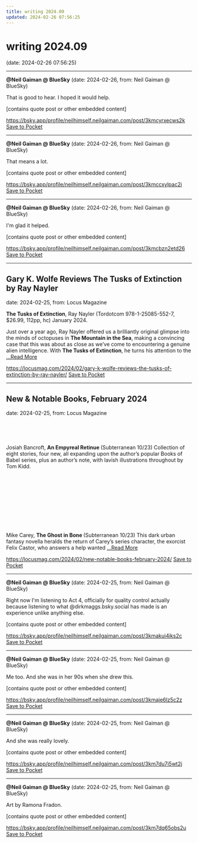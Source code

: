 ```yaml
---
title: writing 2024.09
updated: 2024-02-26 07:56:25
---
```


# writing 2024.09

(date: 2024-02-26 07:56:25)

---

**@Neil Gaiman @ BlueSky** (date: 2024-02-26, from: Neil Gaiman @ BlueSky)

That is good to hear. I hoped it would help.

[contains quote post or other embedded content]

<span class="feed-item-link">
<a href="https://bsky.app/profile/neilhimself.neilgaiman.com/post/3kmcyrxecws2k">https://bsky.app/profile/neilhimself.neilgaiman.com/post/3kmcyrxecws2k</a> <a href="https://getpocket.com/save" class="pocket-btn" data-lang="en" data-save-url="https://bsky.app/profile/neilhimself.neilgaiman.com/post/3kmcyrxecws2k">Save to Pocket</a>
</span>

---

**@Neil Gaiman @ BlueSky** (date: 2024-02-26, from: Neil Gaiman @ BlueSky)

That means a lot.

[contains quote post or other embedded content]

<span class="feed-item-link">
<a href="https://bsky.app/profile/neilhimself.neilgaiman.com/post/3kmccxylpac2i">https://bsky.app/profile/neilhimself.neilgaiman.com/post/3kmccxylpac2i</a> <a href="https://getpocket.com/save" class="pocket-btn" data-lang="en" data-save-url="https://bsky.app/profile/neilhimself.neilgaiman.com/post/3kmccxylpac2i">Save to Pocket</a>
</span>

---

**@Neil Gaiman @ BlueSky** (date: 2024-02-26, from: Neil Gaiman @ BlueSky)

I'm glad it helped.

[contains quote post or other embedded content]

<span class="feed-item-link">
<a href="https://bsky.app/profile/neilhimself.neilgaiman.com/post/3kmcbzn2etd26">https://bsky.app/profile/neilhimself.neilgaiman.com/post/3kmcbzn2etd26</a> <a href="https://getpocket.com/save" class="pocket-btn" data-lang="en" data-save-url="https://bsky.app/profile/neilhimself.neilgaiman.com/post/3kmcbzn2etd26">Save to Pocket</a>
</span>

---

## Gary K. Wolfe Reviews The Tusks of Extinction by Ray Nayler

date: 2024-02-25, from: Locus Magazine

<p><strong>The Tusks of Extinction</strong>, Ray Nayler (Tordotcom 978-1-25085-552-7, $26.99, 112pp, hc) January 2024.</p>
<p>Just over a year ago, Ray Nayler offered us a brilliantly original glimpse into the minds of octopuses in <strong>The Mountain in the Sea</strong>, making a convincing case that this was about as close as we’ve come to encountering a genuine alien intelligence. With <strong>The Tusks of Extinction</strong>, he turns his attention to the  <a href="https://locusmag.com/2024/02/gary-k-wolfe-reviews-the-tusks-of-extinction-by-ray-nayler/" class="read-more">...Read More </a></p>

<span class="feed-item-link">
<a href="https://locusmag.com/2024/02/gary-k-wolfe-reviews-the-tusks-of-extinction-by-ray-nayler/">https://locusmag.com/2024/02/gary-k-wolfe-reviews-the-tusks-of-extinction-by-ray-nayler/</a> <a href="https://getpocket.com/save" class="pocket-btn" data-lang="en" data-save-url="https://locusmag.com/2024/02/gary-k-wolfe-reviews-the-tusks-of-extinction-by-ray-nayler/">Save to Pocket</a>
</span>

---

## New & Notable Books, February 2024

date: 2024-02-25, from: Locus Magazine

<p></p>
<p>&#160;</p>
<p>&#160;</p>
<p>Josiah Bancroft, <strong>An Empyreal Retinue </strong>(Subterranean 10/23) Collection of eight stories, four new, all expanding upon the author’s popular Books of Babel series, plus an author’s note, with lavish illustrations throughout by Tom Kidd.</p>
<p>&#160;</p>
<p>&#160;</p>
<p>&#160;</p>

<p></p>
<p>&#160;</p>
<p>&#160;</p>
<p>Mike Carey, <strong>The Ghost in Bone </strong>(Subterra­nean 10/23) This dark urban fantasy novella heralds the return of Carey’s series character, the exorcist Felix Castor, who answers a help wanted  <a href="https://locusmag.com/2024/02/new-notable-books-february-2024/" class="read-more">...Read More </a></p>

<span class="feed-item-link">
<a href="https://locusmag.com/2024/02/new-notable-books-february-2024/">https://locusmag.com/2024/02/new-notable-books-february-2024/</a> <a href="https://getpocket.com/save" class="pocket-btn" data-lang="en" data-save-url="https://locusmag.com/2024/02/new-notable-books-february-2024/">Save to Pocket</a>
</span>

---

**@Neil Gaiman @ BlueSky** (date: 2024-02-25, from: Neil Gaiman @ BlueSky)

Right now I'm listening to Act 4,  officially for quality control actually because listening to what @dirkmaggs.bsky.social  has made is an experience unlike anything else.

[contains quote post or other embedded content]

<span class="feed-item-link">
<a href="https://bsky.app/profile/neilhimself.neilgaiman.com/post/3kmakui4iks2c">https://bsky.app/profile/neilhimself.neilgaiman.com/post/3kmakui4iks2c</a> <a href="https://getpocket.com/save" class="pocket-btn" data-lang="en" data-save-url="https://bsky.app/profile/neilhimself.neilgaiman.com/post/3kmakui4iks2c">Save to Pocket</a>
</span>

---

**@Neil Gaiman @ BlueSky** (date: 2024-02-25, from: Neil Gaiman @ BlueSky)

Me too. And she was in her 90s when she drew this.

[contains quote post or other embedded content]

<span class="feed-item-link">
<a href="https://bsky.app/profile/neilhimself.neilgaiman.com/post/3kmaje6lz5c2z">https://bsky.app/profile/neilhimself.neilgaiman.com/post/3kmaje6lz5c2z</a> <a href="https://getpocket.com/save" class="pocket-btn" data-lang="en" data-save-url="https://bsky.app/profile/neilhimself.neilgaiman.com/post/3kmaje6lz5c2z">Save to Pocket</a>
</span>

---

**@Neil Gaiman @ BlueSky** (date: 2024-02-25, from: Neil Gaiman @ BlueSky)

And she was really lovely.

[contains quote post or other embedded content]

<span class="feed-item-link">
<a href="https://bsky.app/profile/neilhimself.neilgaiman.com/post/3km7du7i5wt2j">https://bsky.app/profile/neilhimself.neilgaiman.com/post/3km7du7i5wt2j</a> <a href="https://getpocket.com/save" class="pocket-btn" data-lang="en" data-save-url="https://bsky.app/profile/neilhimself.neilgaiman.com/post/3km7du7i5wt2j">Save to Pocket</a>
</span>

---

**@Neil Gaiman @ BlueSky** (date: 2024-02-25, from: Neil Gaiman @ BlueSky)

Art by Ramona Fradon.

[contains quote post or other embedded content]

<span class="feed-item-link">
<a href="https://bsky.app/profile/neilhimself.neilgaiman.com/post/3km7dq65obs2u">https://bsky.app/profile/neilhimself.neilgaiman.com/post/3km7dq65obs2u</a> <a href="https://getpocket.com/save" class="pocket-btn" data-lang="en" data-save-url="https://bsky.app/profile/neilhimself.neilgaiman.com/post/3km7dq65obs2u">Save to Pocket</a>
</span>



<script type="text/javascript">!function(d,i){if(!d.getElementById(i)){var j=d.createElement("script");j.id=i;j.src="https://widgets.getpocket.com/v1/j/btn.js?v=1";var w=d.getElementById(i);d.body.appendChild(j);}}(document,"pocket-btn-js");</script>

